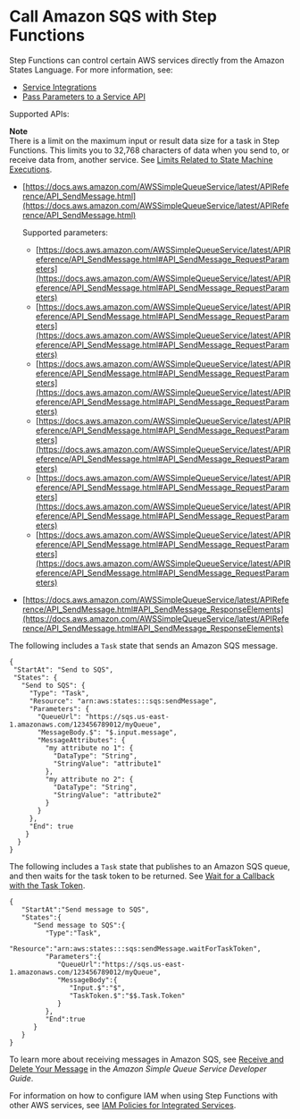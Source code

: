 # Call Amazon SQS with Step Functions<a name="connect-sqs"></a>

Step Functions can control certain AWS services directly from the Amazon States Language\. For more information, see:
+ [Service Integrations](concepts-service-integrations.md)
+ [Pass Parameters to a Service API](connect-parameters.md)

Supported APIs:

**Note**  
There is a limit on the maximum input or result data size for a task in Step Functions\. This limits you to 32,768 characters of data when you send to, or receive data from, another service\. See [Limits Related to State Machine Executions](limits.md#service-limits-state-machine-executions)\.
+ [https://docs.aws.amazon.com/AWSSimpleQueueService/latest/APIReference/API_SendMessage.html](https://docs.aws.amazon.com/AWSSimpleQueueService/latest/APIReference/API_SendMessage.html)

  Supported parameters: 
  + [https://docs.aws.amazon.com/AWSSimpleQueueService/latest/APIReference/API_SendMessage.html#API_SendMessage_RequestParameters](https://docs.aws.amazon.com/AWSSimpleQueueService/latest/APIReference/API_SendMessage.html#API_SendMessage_RequestParameters)
  + [https://docs.aws.amazon.com/AWSSimpleQueueService/latest/APIReference/API_SendMessage.html#API_SendMessage_RequestParameters](https://docs.aws.amazon.com/AWSSimpleQueueService/latest/APIReference/API_SendMessage.html#API_SendMessage_RequestParameters)
  + [https://docs.aws.amazon.com/AWSSimpleQueueService/latest/APIReference/API_SendMessage.html#API_SendMessage_RequestParameters](https://docs.aws.amazon.com/AWSSimpleQueueService/latest/APIReference/API_SendMessage.html#API_SendMessage_RequestParameters)
  + [https://docs.aws.amazon.com/AWSSimpleQueueService/latest/APIReference/API_SendMessage.html#API_SendMessage_RequestParameters](https://docs.aws.amazon.com/AWSSimpleQueueService/latest/APIReference/API_SendMessage.html#API_SendMessage_RequestParameters)
  + [https://docs.aws.amazon.com/AWSSimpleQueueService/latest/APIReference/API_SendMessage.html#API_SendMessage_RequestParameters](https://docs.aws.amazon.com/AWSSimpleQueueService/latest/APIReference/API_SendMessage.html#API_SendMessage_RequestParameters)
  + [https://docs.aws.amazon.com/AWSSimpleQueueService/latest/APIReference/API_SendMessage.html#API_SendMessage_RequestParameters](https://docs.aws.amazon.com/AWSSimpleQueueService/latest/APIReference/API_SendMessage.html#API_SendMessage_RequestParameters)
+ [https://docs.aws.amazon.com/AWSSimpleQueueService/latest/APIReference/API_SendMessage.html#API_SendMessage_ResponseElements](https://docs.aws.amazon.com/AWSSimpleQueueService/latest/APIReference/API_SendMessage.html#API_SendMessage_ResponseElements)

The following includes a `Task` state that sends an Amazon SQS message\.

```
{
 "StartAt": "Send to SQS",
 "States": {
   "Send to SQS": {
     "Type": "Task",
     "Resource": "arn:aws:states:::sqs:sendMessage",
     "Parameters": {
       "QueueUrl": "https://sqs.us-east-1.amazonaws.com/123456789012/myQueue",
       "MessageBody.$": "$.input.message",
       "MessageAttributes": {
         "my attribute no 1": {
           "DataType": "String",
           "StringValue": "attribute1"
         },
         "my attribute no 2": {
           "DataType": "String",
           "StringValue": "attribute2"
         }
       }
     },
     "End": true
    }
  }
}
```

The following includes a `Task` state that publishes to an Amazon SQS queue, and then waits for the task token to be returned\. See [Wait for a Callback with the Task Token](connect-to-resource.md#connect-wait-token)\.

```
{  
   "StartAt":"Send message to SQS",
   "States":{  
      "Send message to SQS":{  
         "Type":"Task",
         "Resource":"arn:aws:states:::sqs:sendMessage.waitForTaskToken",
         "Parameters":{  
            "QueueUrl":"https://sqs.us-east-1.amazonaws.com/123456789012/myQueue",
            "MessageBody":{  
               "Input.$":"$",
               "TaskToken.$":"$$.Task.Token"
            }
         },
         "End":true
      }
   }
}
```

To learn more about receiving messages in Amazon SQS, see [Receive and Delete Your Message](https://docs.aws.amazon.com/AWSSimpleQueueService/latest/SQSDeveloperGuide/sqs-getting-started.html#step-receive-delete-message) in the *Amazon Simple Queue Service Developer Guide*\.

For information on how to configure IAM when using Step Functions with other AWS services, see [IAM Policies for Integrated Services](service-integration-iam-templates.md)\.